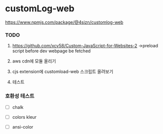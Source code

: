 # customLog-web
https://www.npmjs.com/package/@4sizn/customlog-web


### TODO
1. https://github.com/xcv58/Custom-JavaScript-for-Websites-2
->preload script before dev webpage be fetched

2. aws cdn에 모듈 올리기
   
3. cjs extension에 customload-web 스크립트 올려보기
   
4. 테스트


### 호환성 테스트
- [ ] chalk 

- [ ] colors kleur

- [ ] ansi-color
